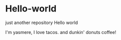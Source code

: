 # Hello-world
just another repository
Hello world 

I'm yasmere, I love tacos.
and dunkin' donuts coffee!
